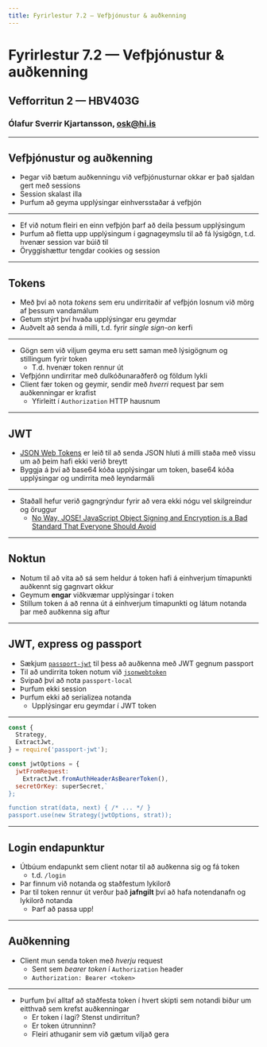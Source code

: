```yaml
---
title: Fyrirlestur 7.2 — Vefþjónustur & auðkenning
---
```


# Fyrirlestur 7.2 — Vefþjónustur & auðkenning

## Vefforritun 2 — HBV403G

### Ólafur Sverrir Kjartansson, [osk@hi.is](mailto:osk@hi.is)

---

## Vefþjónustur og auðkenning

* Þegar við bætum auðkenningu við vefþjónusturnar okkar er það sjaldan gert með sessions
* Session skalast illa
* Þurfum að geyma upplýsingar einhversstaðar á vefþjón

***

* Ef við notum fleiri en einn vefþjón þarf að deila þessum upplýsingum
* Þurfum að fletta upp upplýsingum í gagnageymslu til að fá lýsigögn, t.d. hvenær session var búið til
* Öryggishættur tengdar cookies og session

***

## Tokens

* Með því að nota _tokens_ sem eru undirritaðir af vefþjón losnum við mörg af þessum vandamálum
* Getum stýrt því hvaða upplýsingar eru geymdar
* Auðvelt að senda á milli, t.d. fyrir _single sign-on_ kerfi

***

* Gögn sem við viljum geyma eru sett saman með lýsigögnum og stillingum fyrir token
  - T.d. hvenær token rennur út
* Vefþjónn undirritar með dulkóðunaraðferð og földum lykli
* Client fær token og geymir, sendir með _hverri_ request þar sem auðkenningar er krafist
  - Yfirleitt í `Authorization` HTTP hausnum

---

## JWT

* [JSON Web Tokens](https://jwt.io/) er leið til að senda JSON hluti á milli staða með vissu um að þeim hafi ekki verið breytt
* Byggja á því að base64 kóða upplýsingar um token, base64 kóða upplýsingar og undirrita með leyndarmáli

***

* Staðall hefur verið gagngrýndur fyrir að vera ekki nógu vel skilgreindur og öruggur
  - [No Way, JOSE! JavaScript Object Signing and Encryption is a Bad Standard That Everyone Should Avoid](https://paragonie.com/blog/2017/03/jwt-json-web-tokens-is-bad-standard-that-everyone-should-avoid)

***

## Noktun

* Notum til að vita að sá sem heldur á token hafi á einhverjum tímapunkti auðkennt sig gagnvart okkur
* Geymum **engar** viðkvæmar upplýsingar í token
* Stillum token á að renna út á einhverjum tímapunkti og látum notanda þar með auðkenna sig aftur

---

## JWT, express og passport

* Sækjum [`passport-jwt`](https://github.com/themikenicholson/passport-jwt) til þess að auðkenna með JWT gegnum passport
* Til að undirrita token notum við [`jsonwebtoken`](https://github.com/auth0/node-jsonwebtoken)
* Svipað því að nota `passport-local`
* Þurfum ekki session
* Þurfum ekki að serializea notanda
  - Upplýsingar eru geymdar í JWT token

***

<!-- eslint-disable no-undef, no-unused-vars, import/no-unresolved -->

```javascript
const {
  Strategy,
  ExtractJwt,
} = require('passport-jwt');

const jwtOptions = {
  jwtFromRequest:
    ExtractJwt.fromAuthHeaderAsBearerToken(),
  secretOrKey: superSecret,`
};

function strat(data, next) { /* ... */ }
passport.use(new Strategy(jwtOptions, strat));
```

***

## Login endapunktur

* Útbúum endapunkt sem client notar til að auðkenna sig og fá token
  - t.d. `/login`
* Þar finnum við notanda og staðfestum lykilorð
* Þar til token rennur út verður það **jafngilt** því að hafa notendanafn og lykilorð notanda
  - Þarf að passa upp!

***

## Auðkenning

* Client mun senda token með _hverju_ request
  - Sent sem _bearer token_ í `Authorization` header
  - `Authorization: Bearer <token>`

***

* Þurfum því alltaf að staðfesta token í hvert skipti sem notandi biður um eitthvað sem krefst auðkenningar
  - Er token í lagi? Stenst undirritun?
  - Er token útrunninn?
  - Fleiri athuganir sem við gætum viljað gera
